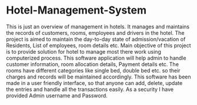 # Hotel-Management-System


This is just an overview of management in hotels. It manages and maintains the records of customers, rooms, employees and drivers in the hotel. The project is aimed to maintain the day-to-day state of admission/vacation of Residents, List of employees, room details etc. Main objective of this project is to provide solution for hotel to manage most there work using computerized process. This software application will help admin to handle customer information, room allocation details, Payment details etc. 
The rooms have different categories like single bed, double bed etc. so their charges and records will be maintained accordingly.
This software has been made in a user friendly interface, so that anyone can add, delete, update the entries and handle all the transactions easily. As a security I have provided Admin username and Password.
